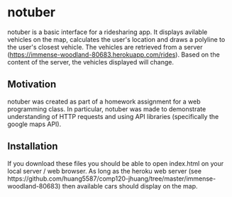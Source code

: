 <h1> notuber </h1>

notuber is a basic interface for a ridesharing app. It displays avilable vehicles on the map, calculates the user's location and draws a polyline to the user's closest vehicle. The vehicles are retrieved from a server (https://immense-woodland-80683.herokuapp.com/rides). Based on the content of the server, the vehicles displayed will change. 

<h2> Motivation </h2>
notuber was created as part of a homework assignment for a web programming class. In particular, notuber was made to demonstrate understanding of HTTP requests and using API libraries (specifically the google maps API). 

<h2> Installation </h2>
If you download these files you should be able to open index.html on your local server / web browser. As long as the heroku web server (see https://github.com/huang5587/comp120-jhuang/tree/master/immense-woodland-80683) then available cars should display on the map. 
